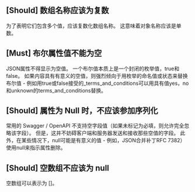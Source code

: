 ## [Should] 数组名称应该为复数
为了表明它们包含多个值，应该复数化数组名称。 这意味着对象名称应该是单数。

## [Must] 布尔属性值不能为空
JSON属性不得显示为空值。 一个布尔值本质上是一个封闭的枚举值，true和false。 如果内容具有有意义的空值，则强烈倾向于用枚举的命名值或状态来替换布尔值 - 例如用true或false接受的_terms_and_conditions可以用具有值yes，no和unknown的terms_and_conditions替换。

## [Should] 属性为 Null 时，不应该参加序列化
常用的 Swagger / OpenAPI 不支持空字段值（如果未标记为必填，则允许完全忽略该字段）。 但是，这并不妨碍客户端和服务器发送和接收那些空值的字段。 此外，在某些情况下，null可能是有意义的值 - 例如，JSON合并补丁RFC 7382）使用null来指示属性删除。

## [Should] 空数组不应该为 null
空数组可以表示为 []。

